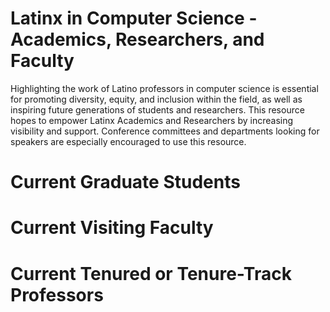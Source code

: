 # Latinx in Computer Science - Academics, Researchers, and Faculty
Highlighting the work of Latino professors in computer science is essential for promoting diversity, equity, and inclusion within the field, as well as inspiring future generations of students and researchers. This resource hopes to empower Latinx Academics and Researchers by increasing visibility and support.
Conference committees and departments looking for speakers are especially encouraged to use this resource.

# Current Graduate Students

# Current Visiting Faculty

# Current Tenured or Tenure-Track Professors
